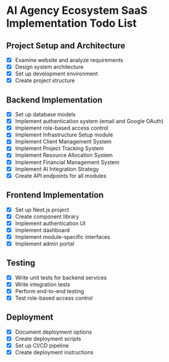 # AI Agency Ecosystem SaaS Implementation Todo List

## Project Setup and Architecture
- [x] Examine website and analyze requirements
- [x] Design system architecture
- [x] Set up development environment
- [x] Create project structure

## Backend Implementation
- [x] Set up database models
- [x] Implement authentication system (email and Google OAuth)
- [x] Implement role-based access control
- [x] Implement Infrastructure Setup module
- [x] Implement Client Management System
- [x] Implement Project Tracking System
- [x] Implement Resource Allocation System
- [x] Implement Financial Management System
- [x] Implement AI Integration Strategy
- [x] Create API endpoints for all modules

## Frontend Implementation
- [x] Set up Next.js project
- [x] Create component library
- [x] Implement authentication UI
- [x] Implement dashboard
- [x] Implement module-specific interfaces
- [x] Implement admin portal

## Testing
- [x] Write unit tests for backend services
- [x] Write integration tests
- [x] Perform end-to-end testing
- [x] Test role-based access control

## Deployment
- [x] Document deployment options
- [x] Create deployment scripts
- [x] Set up CI/CD pipeline
- [x] Create deployment instructions
